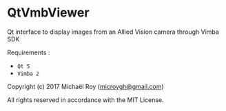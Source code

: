 # QtVmbViewer
Qt interface to display images from an Allied Vision camera through Vimba SDK

Requirements :
- `Qt 5`
- `Vimba 2`

Copyright (c) 2017 Michaël Roy (microygh@gmail.com)

All rights reserved in accordance with the MIT License.
